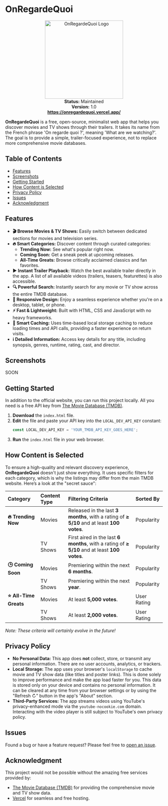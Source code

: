 # OnRegardeQuoi

<p align="center">
  <img src="https://github.com/user-attachments/assets/c4e9c40d-cb1b-41da-b300-69fb02cb627a" width="250" height="250" alt="OnRegardeQuoi Logo" />
  <br />
  <strong>Status:</strong> Maintained
  <br>
  <strong>Version:</strong> 1.0
  <br />
  <a href="https://onregardequoi.vercel.app/"><strong>https://onregardequoi.vercel.app/</strong></a>
</p>

**OnRegardeQuoi** is a free, open-source, minimalist web app that helps you discover movies and TV shows through their trailers. It takes its name from the French phrase 'On regarde quoi ?', meaning 'What are we watching?'. The goal is to provide a simple, trailer-focused experience, not to replace more comprehensive movie databases.

## Table of Contents

- [Features](#features)
- [Screenshots](#screenshots)
- [Getting Started](#getting-started)
- [How Content is Selected](#how-content-is-selected)
- [Privacy Policy](#privacy-policy)
- [Issues](#issues)
- [Acknowledgment](#acknowledgment)

## Features

-   **🎬 Browse Movies & TV Shows:** Easily switch between dedicated sections for movies and television series.
-   **🔥 Smart Categories:** Discover content through curated categories:
    -   **Trending Now:** See what's popular right now.
    -   **Coming Soon:** Get a sneak peek at upcoming releases.
    -   **All-Time Greats:** Browse critically acclaimed classics and fan favorites.
-   **▶️ Instant Trailer Playback:** Watch the best available trailer directly in the app. A list of all available videos (trailers, teasers, featurettes) is also accessible.
-   **🔍 Powerful Search:** Instantly search for any movie or TV show across the entire TMDB database.
-   **📱 Responsive Design:** Enjoy a seamless experience whether you're on a desktop, tablet, or phone.
-   **⚡ Fast & Lightweight:** Built with HTML, CSS and JavaScript with no heavy frameworks.
-   **🧠 Smart Caching:** Uses time-based local storage caching to reduce loading times and API calls, providing a faster experience on return visits.
-   **ℹ️ Detailed Information:** Access key details for any title, including synopsis, genres, runtime, rating, cast, and director.

## Screenshots

SOON

## Getting Started

In addition to the official website, you can run this project locally. All you need is a free API key from [The Movie Database (TMDB)](https://www.themoviedb.org/signup).

1.  **Download** the `index.html` file.
2.  **Edit** the file and paste your API key into the `LOCAL_DEV_API_KEY` constant:
    ```javascript
    const LOCAL_DEV_API_KEY = 'YOUR_TMDB_API_KEY_GOES_HERE';
    ```
3.  **Run** the `index.html` file in your web browser.

## How Content is Selected

To ensure a high-quality and relevant discovery experience, **OnRegardeQuoi** doesn't just show everything. It uses specific filters for each category, which is why the listings may differ from the main TMDB website. Here’s a look at the "secret sauce":

| Category | Content Type | Filtering Criteria | Sorted By |
| :--- | :--- | :--- | :--- |
| **🔥 Trending Now** | Movies | Released in the last **3 months**, with a rating of **≥ 5/10** and at least **100 votes**. | Popularity |
| | TV Shows | First aired in the last **6 months**, with a rating of **≥ 5/10** and at least **100 votes**. | Popularity |
| **🕒 Coming Soon** | Movies | Premiering within the next **6 months**. | Popularity |
| | TV Shows | Premiering within the next **year**. | Popularity |
| **⭐ All-Time Greats** | Movies | At least **5,000 votes**. | User Rating |
| | TV Shows | At least **2,000 votes**. | User Rating |

*Note: These criteria will certainly evolve in the future!*

## Privacy Policy

-   **No Personal Data:** This app does **not** collect, store, or transmit any personal information. There are no user accounts, analytics, or trackers.
-   **Local Storage:** The app uses your browser's `localStorage` to cache movie and TV show data (like titles and poster links). This is done solely to improve performance and make the app load faster for you. This data is stored only on your device and contains no personal information. It can be cleared at any time from your browser settings or by using the "Refresh ↻" button in the app's "About" section.
-   **Third-Party Services:** The app streams videos using YouTube's privacy-enhanced mode via the `youtube-nocookie.com` domain. Interacting with the video player is still subject to YouTube's own privacy policy.

## Issues

Found a bug or have a feature request? Please feel free to [open an issue](https://github.com/mickaphd/OnRegardeQuoi/issues). 

## Acknowledgment

This project would not be possible without the amazing free services provided by:

-   [The Movie Database (TMDB)](https://www.themoviedb.org/) for providing the comprehensive movie and TV show data.
-   [Vercel](https://vercel.com/) for seamless and free hosting.
